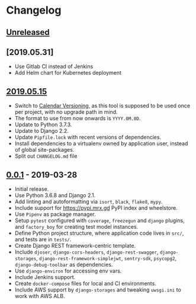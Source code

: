 # Changelog

## [Unreleased]


## [2019.05.31]

- Use Gitlab CI instead of Jenkins
- Add Helm chart for Kubernetes deployment

## [2019.05.15]

- Switch to [Calendar Versioning](https://calver.org/), as this tool is supposed to be used once per project, with no upgrade path in mind.
- The format to use from now onwards is `YYYY.0M.0D`.
- Update to Python 3.7.3.
- Update to Django 2.2.
- Update `Pipfile.lock` with recent versions of dependencies.
- Install dependencies to a virtualenv owned by application user, instead of global site-packages.
- Split out `CHANGELOG.md` file

## [0.0.1] - 2019-03-28

- Initial release.
- Use Python 3.6.8 and Django 2.1.
- Add linting and autoformatting via `isort`, `black`, `flake8`, `mypy`.
- Include support for <https://pypi.mrx.gd> PyPI index and wheelstore.
- Use `Pipenv` as package manager.
- Setup `pytest` configured with `coverage`, `freezegun` and `django` plugins, and `factory_boy` for creating test model instances.
- Define Python project structure, where application code lives in `src/`, and tests are in `tests/`.
- Create Django REST framework-centric template.
- Include `djoser`, `django-cors-headers`, `django-rest-swagger`, `django-storages`, `django-rest-framework-simplejwt`, `sentry-sdk`, `psycopg2`, `django-debug-toolbar` as dependencies.
- Use `django-environ` for accessing env vars.
- Include Jenkins support.
- Create `docker-compose` files for local and CI environments.
- Include AWS support by `django-storages` and tweaking `uwsgi.ini` to work with AWS ALB.

[Unreleased]: https://gitlab.com/merixstudio/pts/django-project-template/compare/2019.05.15...master
[2019.05.15]: https://gitlab.com/merixstudio/pts/django-project-template/tree/2019.05.15
[0.0.1]: https://gitlab.com/merixstudio/pts/django-project-template/tree/0.0.1

